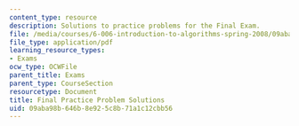 ```yaml
---
content_type: resource
description: Solutions to practice problems for the Final Exam.
file: /media/courses/6-006-introduction-to-algorithms-spring-2008/09aba98b646b8e925c8b71a1c12cbb56_final_soln.pdf
file_type: application/pdf
learning_resource_types:
- Exams
ocw_type: OCWFile
parent_title: Exams
parent_type: CourseSection
resourcetype: Document
title: Final Practice Problem Solutions
uid: 09aba98b-646b-8e92-5c8b-71a1c12cbb56
---
```

